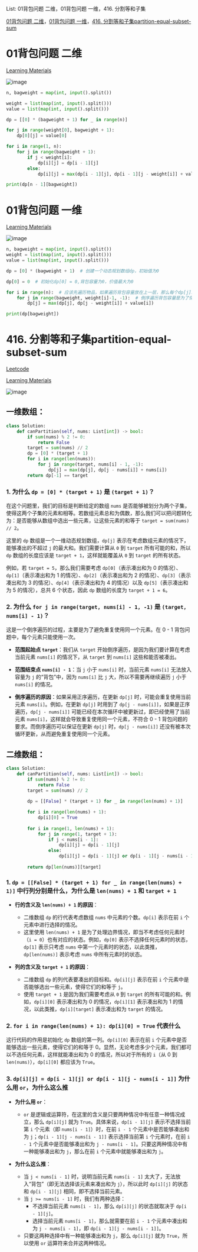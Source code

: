 List: 01背包问题 二维，01背包问题 一维，416. 分割等和子集

[01背包问题 二维](#01)，[01背包问题 一维](#02)，[416. 分割等和子集partition-equal-subset-sum](#03)

# <span id="01">01背包问题 二维</span>


[Learning Materials](https://programmercarl.com/%E8%83%8C%E5%8C%85%E7%90%86%E8%AE%BA%E5%9F%BA%E7%A1%8001%E8%83%8C%E5%8C%85-1.html)

![image](../images/01bag2d.png)

```python
n, bagweight = map(int, input().split())

weight = list(map(int, input().split()))
value = list(map(int, input().split()))

dp = [[0] * (bagweight + 1) for _ in range(n)]

for j in range(weight[0], bagweight + 1):
    dp[0][j] = value[0]

for i in range(1, n):
    for j in range(bagweight + 1):
        if j < weight[i]:
            dp[i][j] = dp[i - 1][j]
        else:
            dp[i][j] = max(dp[i - 1][j], dp[i - 1][j - weight[i]] + value[i])

print(dp[n - 1][bagweight])
```

# <span id="02">01背包问题 一维</span>

[Learning Materials](https://programmercarl.com/%E8%83%8C%E5%8C%85%E7%90%86%E8%AE%BA%E5%9F%BA%E7%A1%8001%E8%83%8C%E5%8C%85-2.html#%E7%AE%97%E6%B3%95%E5%85%AC%E5%BC%80%E8%AF%BE)

![image](../images/01bag1d.png)

```python
n, bagweight = map(int, input().split())
weight = list(map(int, input().split()))
value = list(map(int, input().split()))

dp = [0] * (bagweight + 1)  # 创建一个动态规划数组dp，初始值为0

dp[0] = 0  # 初始化dp[0] = 0,背包容量为0，价值最大为0

for i in range(n):  # 应该先遍历物品，如果遍历背包容量放在上一层，那么每个dp[j]就只会放入一个物品
    for j in range(bagweight, weight[i]-1, -1):  # 倒序遍历背包容量是为了保证物品i只被放入一次
        dp[j] = max(dp[j], dp[j - weight[i]] + value[i])

print(dp[bagweight])
```

# <span id="03">416. 分割等和子集partition-equal-subset-sum</span>

[Leetcode](https://leetcode.cn/problems/partition-equal-subset-sum/description/) 

[Learning Materials](https://programmercarl.com/0416.%E5%88%86%E5%89%B2%E7%AD%89%E5%92%8C%E5%AD%90%E9%9B%86.html)

![image](../images/416-partition-equal-subset-sum.png)

## 一维数组：

```python
class Solution:
    def canPartition(self, nums: List[int]) -> bool:
        if sum(nums) % 2 != 0:
            return False
        target = sum(nums) // 2
        dp = [0] * (target + 1)
        for i in range(len(nums)):
            for j in range(target, nums[i] - 1, -1):
                dp[j] = max(dp[j], dp[j - nums[i]] + nums[i])
        return dp[-1] == target
```

### 1. 为什么 `dp = [0] * (target + 1)` 是 `(target + 1)`？

在这个问题里，我们的目标是判断给定的数组 `nums` 是否能够被划分为两个子集，使得这两个子集的元素和相等。若数组元素总和为偶数，那么我们可以把问题转化为：是否能够从数组中选出一些元素，让这些元素的和等于 `target = sum(nums) // 2`。

这里的 `dp` 数组是一个一维动态规划数组，`dp[j]` 表示在考虑数组元素的情况下，能够凑出的不超过 `j` 的最大和。我们需要计算从 `0` 到 `target` 所有可能的和，所以 `dp` 数组的长度应该是 `target + 1`，这样就能覆盖从 `0` 到 `target` 的所有状态。

例如，若 `target = 5`，那么我们需要考虑 `dp[0]`（表示凑出和为 0 的情况）、`dp[1]`（表示凑出和为 1 的情况）、`dp[2]`（表示凑出和为 2 的情况）、`dp[3]`（表示凑出和为 3 的情况）、`dp[4]`（表示凑出和为 4 的情况）以及 `dp[5]`（表示凑出和为 5 的情况），总共 6 个状态，因此 `dp` 数组的长度为 `target + 1 = 6`。

### 2. 为什么 `for j in range(target, nums[i] - 1, -1)` 是 `(target, nums[i] - 1)`？

这是一个倒序遍历的过程，主要是为了避免重复使用同一个元素。在 0 - 1 背包问题中，每个元素只能使用一次。

- **范围起始点 `target`**：我们从 `target` 开始倒序遍历，是因为我们要计算在考虑当前元素 `nums[i]` 的情况下，从 `target` 到 `nums[i]` 这些和能否被凑出。
- **范围结束点 `nums[i] - 1`**：当 `j` 小于 `nums[i]` 时，当前元素 `nums[i]` 无法放入容量为 `j` 的“背包”中，因为 `nums[i]` 比 `j` 大，所以不需要再继续遍历 `j` 小于 `nums[i]` 的情况。

- **倒序遍历的原因**：如果采用正序遍历，在更新 `dp[j]` 时，可能会重复使用当前元素 `nums[i]`。例如，在更新 `dp[j]` 时用到了 `dp[j - nums[i]]`，如果是正序遍历，`dp[j - nums[i]]` 可能已经在本次循环中被更新过，即已经使用了当前元素 `nums[i]`，这样就会导致重复使用同一个元素，不符合 0 - 1 背包问题的要求。而倒序遍历可以保证在更新 `dp[j]` 时，`dp[j - nums[i]]` 还没有被本次循环更新，从而避免重复使用同一个元素。

## 二维数组：

```python
class Solution:
    def canPartition(self, nums: List[int]) -> bool:
        if sum(nums) % 2 != 0:
            return False
        target = sum(nums) // 2
        
        dp = [[False] * (target + 1) for _ in range(len(nums) + 1)]

        for i in range(len(nums) + 1):
            dp[i][0] = True
        
        for i in range(1, len(nums) + 1):
            for j in range(1, target + 1):
                if j < nums[i - 1]:
                    dp[i][j] = dp[i - 1][j]
                else:
                    dp[i][j] = dp[i - 1][j] or dp[i - 1][j - nums[i - 1]]
        
        return dp[len(nums)][target]
```


### 1. `dp = [[False] * (target + 1) for _ in range(len(nums) + 1)]` 中行列分别是什么，为什么是 `len(nums) + 1` 和 `target + 1`

- **行的含义及 `len(nums) + 1` 的原因**：
    - 二维数组 `dp` 的行代表考虑数组 `nums` 中元素的个数。`dp[i]` 表示在前 `i` 个元素中进行选择的情况。
    - 这里使用 `len(nums) + 1` 是为了处理边界情况，即当不考虑任何元素时（`i = 0`）也有对应的状态。例如，`dp[0]` 表示不选择任何元素时的状态，`dp[1]` 表示只考虑 `nums` 中第一个元素时的状态，以此类推，`dp[len(nums)]` 表示考虑 `nums` 中所有元素时的状态。

- **列的含义及 `target + 1` 的原因**：
    - 二维数组 `dp` 的列代表要凑出的目标和。`dp[i][j]` 表示在前 `i` 个元素中是否能够选出一些元素，使得它们的和等于 `j`。
    - 使用 `target + 1` 是因为我们需要考虑从 `0` 到 `target` 的所有可能的和。例如，`dp[i][0]` 表示凑出和为 0 的情况，`dp[i][1]` 表示凑出和为 1 的情况，以此类推，`dp[i][target]` 表示凑出和为 `target` 的情况。

### 2. `for i in range(len(nums) + 1): dp[i][0] = True` 代表什么

这行代码的作用是初始化 `dp` 数组的第一列。`dp[i][0]` 表示在前 `i` 个元素中是否能够选出一些元素，使得它们的和等于 0。显然，无论考虑多少个元素，我们都可以不选任何元素，这样就能凑出和为 0 的情况，所以对于所有的 `i`（从 0 到 `len(nums)`），`dp[i][0]` 都应该为 `True`。

### 3. `dp[i][j] = dp[i - 1][j] or dp[i - 1][j - nums[i - 1]]` 为什么用 `or`，为什么这么推

- **为什么用 `or`**：
    - `or` 是逻辑或运算符，在这里的含义是只要两种情况中有任意一种情况成立，那么 `dp[i][j]` 就为 `True`。具体来说，`dp[i - 1][j]` 表示不选择当前第 `i` 个元素（即 `nums[i - 1]`）时，在前 `i - 1` 个元素中是否能够凑出和为 `j`；`dp[i - 1][j - nums[i - 1]]` 表示选择当前第 `i` 个元素时，在前 `i - 1` 个元素中是否能够凑出和为 `j - nums[i - 1]`。只要这两种情况中有一种能够凑出和为 `j`，那么在前 `i` 个元素中就能够凑出和为 `j`。

- **为什么这么推**：
    - 当 `j < nums[i - 1]` 时，说明当前元素 `nums[i - 1]` 太大了，无法放入“背包”（即无法选择该元素来凑出和为 `j`），所以此时 `dp[i][j]` 的状态和 `dp[i - 1][j]` 相同，即不选择当前元素。
    - 当 `j >= nums[i - 1]` 时，我们有两种选择：
        - 不选择当前元素 `nums[i - 1]`，那么 `dp[i][j]` 的状态就取决于 `dp[i - 1][j]`。
        - 选择当前元素 `nums[i - 1]`，那么就需要在前 `i - 1` 个元素中凑出和为 `j - nums[i - 1]`，即 `dp[i - 1][j - nums[i - 1]]`。
    - 只要这两种选择中有一种能够凑出和为 `j`，那么 `dp[i][j]` 就为 `True`，所以使用 `or` 运算符来合并这两种情况。

